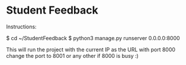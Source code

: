 # Student Feedback

Instructions:
   
$ cd ~/StudentFeedback
$ python3 manage.py runserver 0.0.0.0:8000

This will run the project with the current IP as the URL with port 8000
change the port to 8001 or any other if 8000 is busy :)
